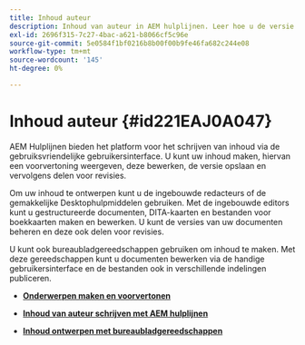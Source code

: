 ```yaml
---
title: Inhoud auteur
description: Inhoud van auteur in AEM hulplijnen. Leer hoe u de versie van uw document maakt, voorvertoont, bewerkt, opslaat en voor revisies deelt.
exl-id: 2696f315-7c27-4bac-a621-b8066cf5c96e
source-git-commit: 5e0584f1bf0216b8b00f00b9fe46fa682c244e08
workflow-type: tm+mt
source-wordcount: '145'
ht-degree: 0%

---
```


# Inhoud auteur {#id221EAJ0A047}

AEM Hulplijnen bieden het platform voor het schrijven van inhoud via de gebruiksvriendelijke gebruikersinterface. U kunt uw inhoud maken, hiervan een voorvertoning weergeven, deze bewerken, de versie opslaan en vervolgens delen voor revisies.

Om uw inhoud te ontwerpen kunt u de ingebouwde redacteurs of de gemakkelijke Desktophulpmiddelen gebruiken. Met de ingebouwde editors kunt u gestructureerde documenten, DITA-kaarten en bestanden voor boekkaarten maken en bewerken. U kunt de versies van uw documenten beheren en deze ook delen voor revisies.

U kunt ook bureaubladgereedschappen gebruiken om inhoud te maken. Met deze gereedschappen kunt u documenten bewerken via de handige gebruikersinterface en de bestanden ook in verschillende indelingen publiceren.

- **[Onderwerpen maken en voorvertonen](create-preview-topics.md)**

- **[Inhoud van auteur schrijven met AEM hulplijnen](authoring-content-xml-doc.md)**

- **[Inhoud ontwerpen met bureaubladgereedschappen](author-desktop-tools.md)**
